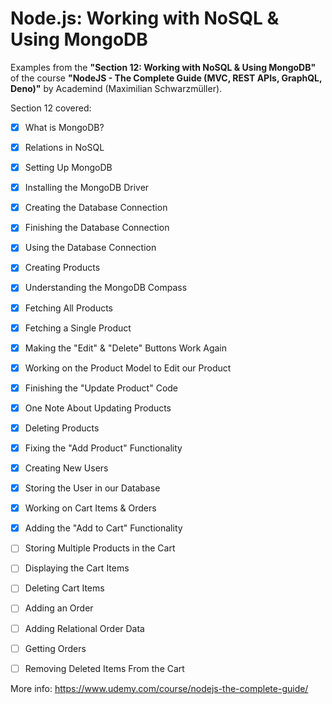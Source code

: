# Node.js: Working with NoSQL & Using MongoDB

Examples from the **"Section 12: Working with NoSQL & Using MongoDB"** of the course **"NodeJS - The Complete Guide (MVC, REST APIs, GraphQL, Deno)"** by Academind (Maximilian Schwarzmüller).

Section 12 covered:

- [x] What is MongoDB?
- [x] Relations in NoSQL
- [x] Setting Up MongoDB
- [x] Installing the MongoDB Driver
- [x] Creating the Database Connection
- [x] Finishing the Database Connection
- [x] Using the Database Connection
- [x] Creating Products
- [x] Understanding the MongoDB Compass
- [x] Fetching All Products
- [x] Fetching a Single Product
- [x] Making the "Edit" & "Delete" Buttons Work Again
- [x] Working on the Product Model to Edit our Product
- [x] Finishing the "Update Product" Code
- [x] One Note About Updating Products
- [x] Deleting Products
- [x] Fixing the "Add Product" Functionality
- [x] Creating New Users
- [x] Storing the User in our Database
- [x] Working on Cart Items & Orders
- [x] Adding the "Add to Cart" Functionality
- [ ] Storing Multiple Products in the Cart
- [ ] Displaying the Cart Items
- [ ] Deleting Cart Items
- [ ] Adding an Order
- [ ] Adding Relational Order Data
- [ ] Getting Orders
- [ ] Removing Deleted Items From the Cart



More info: https://www.udemy.com/course/nodejs-the-complete-guide/
